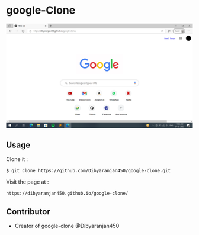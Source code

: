 # google-Clone

![Sample App Image](clone-img/Screenshot.png)

## Usage

Clone it :

```
$ git clone https://github.com/Dibyaranjan450/google-clone.git
```

Visit the page at : 

```
https://dibyaranjan450.github.io/google-clone/
```

## Contributor

- Creator of google-clone @Dibyaranjan450

